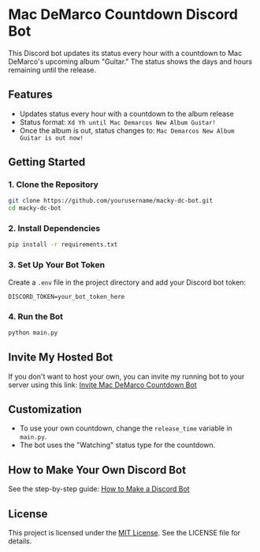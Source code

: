 # Mac DeMarco Countdown Discord Bot

This Discord bot updates its status every hour with a countdown to Mac DeMarco's upcoming album "Guitar." The status shows the days and hours remaining until the release.

## Features
- Updates status every hour with a countdown to the album release
- Status format: `Xd Yh until Mac Demarcos New Album Guitar!`
- Once the album is out, status changes to: `Mac Demarcos New Album Guitar is out now!`

## Getting Started

### 1. Clone the Repository
```sh
git clone https://github.com/yourusername/macky-dc-bot.git
cd macky-dc-bot
```

### 2. Install Dependencies
```sh
pip install -r requirements.txt
```

### 3. Set Up Your Bot Token
Create a `.env` file in the project directory and add your Discord bot token:
```
DISCORD_TOKEN=your_bot_token_here
```

### 4. Run the Bot
```sh
python main.py
```

## Invite My Hosted Bot
If you don't want to host your own, you can invite my running bot to your server using this link:
[Invite Mac DeMarco Countdown Bot](https://discord.com/oauth2/authorize?client_id=1387152142044893306&permissions=0&integration_type=0&scope=bot)

## Customization
- To use your own countdown, change the `release_time` variable in `main.py`.
- The bot uses the "Watching" status type for the countdown.

## How to Make Your Own Discord Bot
See the step-by-step guide: [How to Make a Discord Bot](HOW_TO_MAKE_A_DISCORD_BOT.md)

## License
This project is licensed under the [MIT License](LICENSE). See the LICENSE file for details.